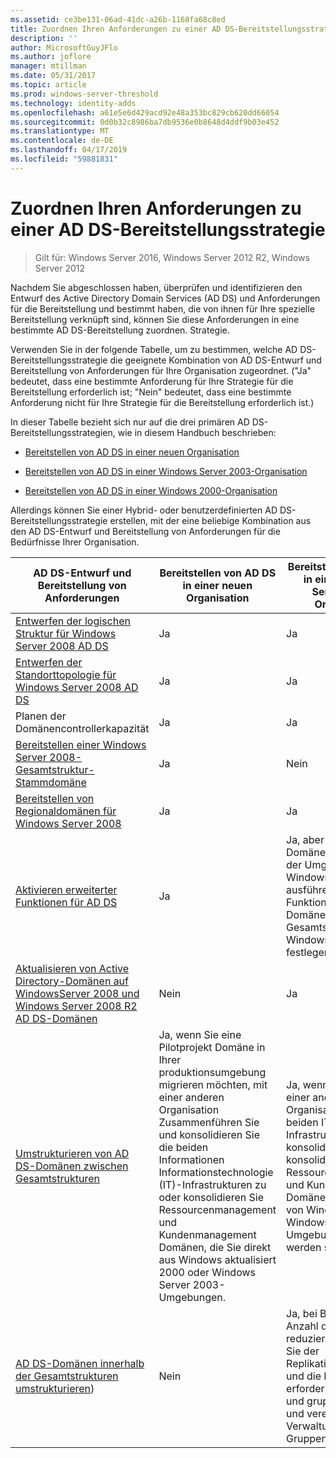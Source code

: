 ```yaml
---
ms.assetid: ce3be131-06ad-41dc-a26b-1168fa68c8ed
title: Zuordnen Ihren Anforderungen zu einer AD DS-Bereitstellungsstrategie
description: ''
author: MicrosoftGuyJFlo
ms.author: joflore
manager: mtillman
ms.date: 05/31/2017
ms.topic: article
ms.prod: windows-server-threshold
ms.technology: identity-adds
ms.openlocfilehash: a61e5e6d429acd92e48a353bc829cb620dd66054
ms.sourcegitcommit: 0d0b32c8986ba7db9536e0b8648d4ddf9b03e452
ms.translationtype: MT
ms.contentlocale: de-DE
ms.lasthandoff: 04/17/2019
ms.locfileid: "59881831"
---
```

# <a name="mapping-your-requirements-to-an-ad-ds-deployment-strategy"></a>Zuordnen Ihren Anforderungen zu einer AD DS-Bereitstellungsstrategie

>Gilt für: Windows Server 2016, Windows Server 2012 R2, Windows Server 2012

Nachdem Sie abgeschlossen haben, überprüfen und identifizieren den Entwurf des Active Directory Domain Services (AD DS) und Anforderungen für die Bereitstellung und bestimmt haben, die von ihnen für Ihre spezielle Bereitstellung verknüpft sind, können Sie diese Anforderungen in eine bestimmte AD DS-Bereitstellung zuordnen. Strategie.  
  
Verwenden Sie in der folgende Tabelle, um zu bestimmen, welche AD DS-Bereitstellungsstrategie die geeignete Kombination von AD DS-Entwurf und Bereitstellung von Anforderungen für Ihre Organisation zugeordnet. ("Ja" bedeutet, dass eine bestimmte Anforderung für Ihre Strategie für die Bereitstellung erforderlich ist; "Nein" bedeutet, dass eine bestimmte Anforderung nicht für Ihre Strategie für die Bereitstellung erforderlich ist.)  
  
In dieser Tabelle bezieht sich nur auf die drei primären AD DS-Bereitstellungsstrategien, wie in diesem Handbuch beschrieben:  
  
-   [Bereitstellen von AD DS in einer neuen Organisation](../../ad-ds/plan/Deploying-AD-DS-in-a-New-Organization.md)  
  
-   [Bereitstellen von AD DS in einer Windows Server 2003-Organisation](../../ad-ds/plan/Deploying-AD-DS-in-a-Windows-Server-2003-Organization.md)  
  
-   [Bereitstellen von AD DS in einer Windows 2000-Organisation](../../ad-ds/plan/Deploying-AD-DS-in-a-Windows-2000-Organization.md)  
  
Allerdings können Sie einer Hybrid- oder benutzerdefinierten AD DS-Bereitstellungsstrategie erstellen, mit der eine beliebige Kombination aus den AD DS-Entwurf und Bereitstellung von Anforderungen für die Bedürfnisse Ihrer Organisation.  
  
|AD DS-Entwurf und Bereitstellung von Anforderungen|Bereitstellen von AD DS in einer neuen Organisation|Bereitstellen von AD DS in einer Windows Server 2003-Organisation|Bereitstellen von AD DS in einer Windows 2000-Organisation|  
|--------------------------------------------|-----------------------------------------|---------------------------------------------------------|--------------------------------------------------|  
|[Entwerfen der logischen Struktur für Windows Server 2008 AD DS](https://technet.microsoft.com/library/cc770806.aspx)|Ja|Ja|Ja|  
|[Entwerfen der Standorttopologie für Windows Server 2008 AD DS](Designing-the-Site-Topology.md)|Ja|Ja|Ja|  
|Planen der Domänencontrollerkapazität|Ja|Ja|Ja|  
|[Bereitstellen einer Windows Server 2008-Gesamtstruktur-Stammdomäne](https://technet.microsoft.com/library/cc731174.aspx)|Ja|Nein|Nein|  
|[Bereitstellen von Regionaldomänen für Windows Server 2008](https://technet.microsoft.com/library/cc755118.aspx)|Ja|Ja|Ja|  
|[Aktivieren erweiterter Funktionen für AD DS](../../ad-ds/plan/Enabling-Advanced-Features-for-AD-DS.md)|Ja|Ja, aber alle Domänencontroller in der Umgebung müssen Windows Server 2008 ausführen, bevor Sie die Funktionsebene der Domäne oder Gesamtstruktur auf Windows Server 2008 festlegen.|Ja, aber alle Domänencontroller in der Umgebung müssen Windows Server 2008 ausführen, bevor Sie die Funktionsebene der Domäne oder Gesamtstruktur auf Windows Server 2008 festlegen.|  
|[Aktualisieren von Active Directory-Domänen auf WindowsServer 2008 und Windows Server 2008 R2 AD DS-Domänen](https://technet.microsoft.com/library/cc731188.aspx)|Nein|Ja|Ja|  
|[Umstrukturieren von AD DS-Domänen zwischen Gesamtstrukturen](https://go.microsoft.com/fwlink/?LinkId=93678)|Ja, wenn Sie eine Pilotprojekt Domäne in Ihrer produktionsumgebung migrieren möchten, mit einer anderen Organisation Zusammenführen Sie und konsolidieren Sie die beiden Informationen Informationstechnologie (IT)-Infrastrukturen zu oder konsolidieren Sie Ressourcenmanagement und Kundenmanagement Domänen, die Sie direkt aus Windows aktualisiert 2000 oder Windows Server 2003-Umgebungen.|Ja, wenn der merge mit einer anderen Organisation und die beiden IT-Infrastrukturen zu konsolidieren oder konsolidieren Ressourcenmanagement und Kundenmanagement Domänen, die Sie direkt von Windows 2000 oder Windows Server 2003-Umgebungen aktualisiert werden sollen.|Ja, wenn der merge mit einer anderen Organisation und die beiden IT-Infrastrukturen zu konsolidieren oder konsolidieren Ressourcenmanagement und Kundenmanagement Domänen, die Sie direkt von Windows 2000 oder Windows Server 2003-Umgebungen aktualisiert werden sollen.|  
|[AD DS-Domänen innerhalb der Gesamtstrukturen umstrukturieren](https://go.microsoft.com/fwlink/?LinkId=82740))|Nein|Ja, bei Bedarf, um die Anzahl der Domänen zu reduzieren, verringern Sie der Replikationsdatenverkehr und die Menge der erforderlichen Benutzer- und gruppenverwaltung und vereinfachen Sie die Verwaltung von Gruppenrichtlinien.|Ja, bei Bedarf, um die Anzahl der Domänen zu reduzieren, verringern Sie der Replikationsdatenverkehr und die Menge der erforderlichen Benutzer- und gruppenverwaltung und vereinfachen Sie die Verwaltung von Gruppenrichtlinien.|  
  


